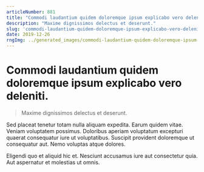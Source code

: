 ```yaml
---
articleNumber: 881
title: "Commodi laudantium quidem doloremque ipsum explicabo vero deleniti."
description: "Maxime dignissimos delectus et deserunt."
slug: 'commodi-laudantium-quidem-doloremque-ipsum-explicabo-vero-deleniti.'
date: 2019-12-26
rngImg: ../generated_images/commodi-laudantium-quidem-doloremque-ipsum-explicabo-vero-deleniti..jpg
---
```


# Commodi laudantium quidem doloremque ipsum explicabo vero deleniti.

> Maxime dignissimos delectus et deserunt.

Sed placeat tenetur totam nulla aliquam expedita. Earum quidem vitae. Veniam voluptatem possimus. Doloribus aperiam voluptatum excepturi quaerat consequatur iure ut voluptatibus. Suscipit provident doloremque ut consequatur aut. Nemo voluptas atque dolores.
 Eligendi quo et aliquid hic et. Nesciunt accusamus iure aut consectetur quia. Aut aspernatur et molestias ut omnis.
